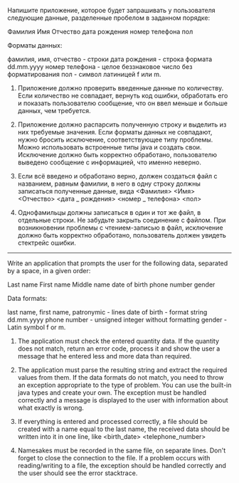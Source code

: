 Напишите приложение, которое будет запрашивать у пользователя следующие данные, разделенные пробелом в заданном порядке:

Фамилия Имя Отчество дата рождения номер телефона пол

Форматы данных:

фамилия, имя, отчество - строки
дата рождения - строка формата dd.mm.yyyy
номер телефона - целое беззнаковое число без форматирования
пол - символ латиницей f или m.

1) Приложение должно проверить введенные данные по количеству. Если количество не совпадает, вернуть код ошибки, обработать его и показать пользователю сообщение, что он ввел меньше и больше данных, чем требуется.

2) Приложение должно распарсить полученную строку и выделить из них требуемые значения. Если форматы данных не совпадают, нужно бросить исключение, соответствующее типу проблемы. Можно использовать встроенные типы java и создать свои. Исключение должно быть корректно обработано, пользователю выведено сообщение с информацией, что именно неверно.

3) Если всё введено и обработано верно, должен создаться файл с названием, равным фамилии, в него в одну строку должны записаться полученные данные, вида
<Фамилия> <Имя> <Отчество> <дата _ рождения> <номер _ телефона> <пол>

4) Однофамильцы должны записаться в один и тот же файл, в отдельные строки.
Не забудьте закрыть соединение с файлом.
При возникновении проблемы с чтением-записью в файл, исключение должно быть корректно обработано, пользователь должен увидеть стектрейс ошибки.

---

Write an application that prompts the user for the following data, separated by a space, in a given order:

Last name First name Middle name date of birth phone number gender

Data formats:

last name, first name, patronymic - lines
date of birth - format string dd.mm.yyyy
phone number - unsigned integer without formatting
gender - Latin symbol f or m.

1) The application must check the entered quantity data. If the quantity does not match, return an error code, process it and show the user a message that he entered less and more data than required.

2) The application must parse the resulting string and extract the required values from them. If the data formats do not match, you need to throw an exception appropriate to the type of problem. You can use the built-in java types and create your own. The exception must be handled correctly and a message is displayed to the user with information about what exactly is wrong.

3) If everything is entered and processed correctly, a file should be created with a name equal to the last name, the received data should be written into it in one line, like
<Last name> <First name> <Middle name> <birth_date> <telephone_number> <gender>

4) Namesakes must be recorded in the same file, on separate lines.
Don't forget to close the connection to the file.
If a problem occurs with reading/writing to a file, the exception should be handled correctly and the user should see the error stacktrace.